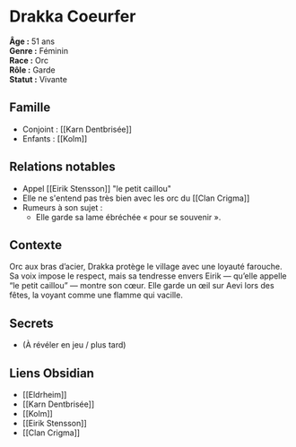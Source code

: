 # Drakka Coeurfer

**Âge :** 51 ans  
**Genre :** Féminin  
**Race :** Orc  
**Rôle :** Garde  
**Statut :** Vivante

## Famille
- Conjoint : [[Karn Dentbrisée]]
- Enfants : [[Kolm]]

## Relations notables
- Appel [[Eirik Stensson]] "le petit caillou"
- Elle ne s'entend pas très bien avec les orc du [[Clan Crigma]]
- Rumeurs à son sujet :
	- Elle garde sa lame ébréchée « pour se souvenir ».

## Contexte
Orc aux bras d’acier, Drakka protège le village avec une loyauté farouche. Sa voix impose le respect, mais sa tendresse envers Eirik — qu’elle appelle “le petit caillou” — montre son cœur. Elle garde un œil sur Aevi lors des fêtes, la voyant comme une flamme qui vacille.

## Secrets
- (À révéler en jeu / plus tard)

## Liens Obsidian
- [[Eldrheim]]
- [[Karn Dentbrisée]]
- [[Kolm]]
- [[Eirik Stensson]]
- [[Clan Crigma]]
